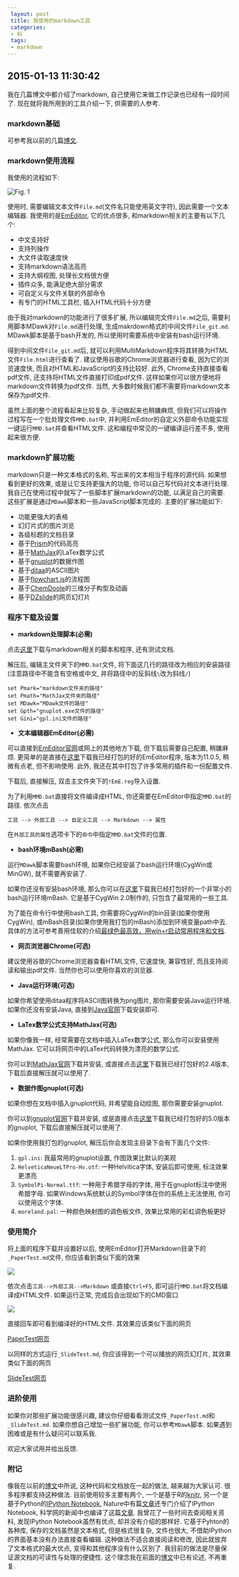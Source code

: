 ```yaml
---
 layout: post
 title: 我使用的markdown工具
 categories:
 - 科
 tags:
 - markdown
---
```


## 2015-01-13 11:30:42

我在几篇博文中都介绍了markdown, 自己使用它来做工作记录也已经有一段时间了.
现在就将我所用到的工具介绍一下, 供需要的人参考.

### markdown基础

可参考我以前的几篇[博文](http://jerkwin.github.io/tags/#markdown).

### markdown使用流程

我使用的流程如下:

![Fig. 1](https://jerkwin.github.io/pic/MD-FLC.png)

使用时, 需要编辑文本文件`File.md`(文件名只能使用英文字符), 因此需要一个文本编辑器. 我使用的是[EmEditor](https://zh-cn.emeditor.com/), 
它的优点很多, 和markdown相关的主要有以下几个:

- 中文支持好
- 支持列操作
- 大文件读取速度快
- 支持markdown语法高亮
- 支持大纲视图, 处理长文档很方便
- 插件众多, 能满足绝大部分需求
- 可自定义与文件关联的外部命令
- 有专门的HTML工具栏, 插入HTML代码十分方便

由于我对markdown的功能进行了很多扩展, 所以编辑完文件`File.md`之后, 需要利用脚本MDawk对`File.md`进行处理,
生成makrdown格式的中间文件`File_git.md`. MDawk脚本是基于bash开发的, 所以使用时需要系统中安装有bash运行环境.

得到中间文件`File_git.md`后, 就可以利用MultiMarkdown程序将其转换为HTML文件`File.html`进行查看了.
建议使用谷歌的Chrome浏览器进行查看, 因为它的浏览速度快, 而且对HTML和JavaScript的支持比较好.
此外, Chrome支持直接查看pdf文件, 还支持将HTML文件直接打印成pdf文件. 这样如果你可以很方便地将markdown文件转换为pdf文件.
当然, 大多数时候我们都不需要将markdown文本保存为pdf文件.

虽然上面的整个流程看起来比较复杂, 手动做起来也稍嫌麻烦, 但我们可以将操作过程写在一个批处理文件`MMD.bat`中,
并利用EmEditor的自定义外部命令功能实现一键运行`MMD.bat`并查看HTML文件. 这和编程中常见的一键编译运行差不多, 使用起来很方便.

### markdown扩展功能

markdown只是一种文本格式的名称, 写出来的文本相当于程序的源代码. 如果想看到更好的效果, 或是让它支持更强大的功能, 
你可以自己写代码对文本进行处理. 我自己在使用过程中就写了一些脚本扩展markdown的功能, 以满足自己的需要.
这些扩展是通过`MDawk`脚本和一些JavaScript脚本完成的. 主要的扩展功能如下:

- 功能更强大的表格
- 幻灯片式的图片浏览
- 各级标题的文档目录
- 基于[Prism](http://prismjs.com/)的代码高亮
- 基于[MathJax](http://www.mathjax.org/)的LaTex数学公式
- 基于[gnuplot](http://www.gnuplot.info/)的数据作图
- 基于[ditaa](http://ditaa.sourceforge.net/)的ASCII图片
- 基于[flowchart.js](http://adrai.github.io/flowchart.js/)的流程图
- 基于[ChemDoole](http://www.chemdoodle.com/)的三维分子构型及动画
- 基于[DZslide](http://paulrouget.com/dzslides/)的网页幻灯片

### 程序下载及设置

- __markdown处理脚本(必需)__

点击[这里](/MD/Markdown.zip)下载与markdown相关的脚本和程序, 还有测试文档.

解压后, 编辑主文件夹下的`MMD.bat`文件, 将下面这几行的路径改为相应的安装路径(注意路径中不能含有空格或中文, 并将路径中的反斜线`\`改为斜线`/`)

	set Pmark="markdown文件夹的路径"
	set Pmath="MathJax文件夹的路径"
	set MDawk="MDawk文件的路径"
	set Gpth="gnuplot.exe文件的路径"
	set Gini="gpl.ini文件的路径"

- __文本编辑器EmEditor(必需)__

可以直接到[EmEditor官网](https://zh-cn.emeditor.com/)或网上的其他地方下载, 但下载后需要自己配置, 稍嫌麻烦. 
更简单的是直接在[这里](/MD/EmEditor.zip)下载我已经打包的好的EmEditor程序, 版本为11.0.5, 稍微有点老, 但不影响使用.
此外, 我还在其中打包了许多常用的插件和一份配置文件.

下载后, 直接解压, 双击主文件夹下的`!EmE.reg`导入设置.

为了利用`MMD.bat`直接将文件编译成HTML, 你还需要在EmEditor中指定`MMD.bat`的路径. 依次点击

`工具 --> 外部工具 --> 自定义工具 --> Markdown --> 属性`

在`外部工具的属性`选项卡下的`命令`中指定`MMD.bat`文件的位置.

- __bash环境mBash(必需)__

运行`MDawk`脚本需要bash环境, 如果你已经安装了bash运行环境(CygWin或MinGW), 就不需要再安装了.

如果你还没有安装bash环境, 那么你可以在[这里](/MD/mBash.zip)下载我已经打包好的一个非常小的bash运行环境mBash.
它是基于CygWin 2.0制作的, 只包含了最常用的一些工具.

为了能在命令行中使用bash工具, 你需要将CygWin的bin目录(如果你使用CygWin), 或mBash目录(如果你使用我打包的mBash)添加到环境变量path中去.
具体的方法可参考善用佳软的介绍[最绿色最高效，用win+r启动常用程序和文档](http://xbeta.info/win-run.htm).

- __网页浏览器Chrome(可选)__

建议使用谷歌的Chrome浏览器查看HTML文件, 它速度快, 兼容性好, 而且支持阅读和输出pdf文件. 当然你也可以使用你喜欢的浏览器.

- __Java运行环境(可选)__

如果你希望使用ditaa程序将ASCII图转换为png图片, 那你需要安装Java运行环境. 
如果你还没有安装Java, 直接到[Java官网](https://java.com/en/download/)下载安装即可.

- __LaTex数学公式支持MathJax(可选)__

如果你像我一样, 经常需要在文档中插入LaTex数学公式, 那么你可以安装使用MathJax. 它可以将网页中的LaTex代码转换为漂亮的数学公式.

你可以到[MathJax官网](http://docs.mathjax.org/en/latest/installation.html)下载并安装, 或直接点击[这里](/MD/MathJax.zip)下载我已经打包好的2.4版本, 下载后直接解压就可以使用了.

- __数据作图gnuplot(可选)__

如果你想在文档中插入gnuplot代码, 并希望能自动绘图, 那你需要安装gnuplot.

你可以到[gnuplot官网](http://www.gnuplot.info/)下载并安装, 或是直接点击[这里](/MD/gnuplot.zip)下载我已经打包好的5.0版本的gnuplot, 下载后直接解压就可以使用了.

如果你使用我打包的gnuplot, 解压后你会发现主目录下会有下面几个文件:

1. `gpl.ini`: 我最常用的gnuplot设置, 作图效果比默认的美观
1. `HelveticaNeueLTPro-Hv.otf`: 一种Helvitica字体, 安装后即可使用, 标注效果更漂亮
1. `SymbolPi-Normal.ttf`: 一种用于希腊字母的字体, 用于在gnuplot标注中使用希腊字母. 如果Windows系统默认的Symbol字体在你的系统上无法使用, 你可以使用这个字体.
1. `moreland.pal`: 一种颜色映射图的调色板文件, 效果比常用的彩虹调色板更好


### 使用简介

将上面的程序下载并设置好以后, 使用EmEditor打开Markdown目录下的`_PaperTest.md`文件, 
你应该看到类似下面的效果

![](https://jerkwin.github.io/pic/MD-EmE.png)

依次点击`工具-->外部工具-->Markdown` 或直接`Ctrl+F5`, 即可运行`MMD.bat`将文档编译成HTML文件.
如果运行正常, 完成后会出现如下的CMD窗口

![](https://jerkwin.github.io/pic/MD-CMD.png)

直接回车即可看到编译好的HTML文件. 其效果应该类似下面的网页

[PaperTest网页](/MD/PaperTest.html)

以同样的方式运行`_SlideTest.md`, 你应该得到一个可以播放的网页幻灯片, 其效果类似下面的网页

[SlideTest网页](/MD/SlideTest.html)


### 进阶使用

如果你对那些扩展功能很感兴趣, 建议你仔细看看测试文件`_PaperTest.md`和`_SlideTest.md`.
如果你想自己增加一些扩展功能, 你可以参考`MDawk`脚本.
如果遇到困难或是有什么疑问可以联系我. 

欢迎大家试用并给出反馈.

### 附记

像我在以前的[博文](http://jerkwin.github.io/2014/08/15/markdown%E5%9C%A8%E8%AE%A1%E7%AE%97%E5%8C%96%E5%AD%A6%E9%A2%86%E5%9F%9F%E7%9A%84%E6%89%A9%E5%B1%95%E5%BA%94%E7%94%A8/)中所说, 这种代码和文档放在一起的做法, 越来越为大家认可.
很多程序都支持这种做法. 目前使用较多主要有两个,
一个是基于R的[knitr](http://www.yangzhiping.com/tech/r-markdown-knitr.html), 
另一个是基于Python的[IPython Notebook](http://ipython.org/notebook.html),
Nature中有篇[文章](http://www.nature.com/news/interactive-notebooks-sharing-the-code-1.16261)还专门介绍了IPython Notebook,
科学网的新闻中也编译了这篇[文章](http://news.sciencenet.cn/htmlnews/2014/11/307201.shtm).
我曾花了一些时间去查阅相关资料, 发现IPython Notebook虽然有优点, 却并没有介绍的那样好.
它基于Pyhton的各种库, 保存的文档虽然是文本格式, 但是格式很复杂, 文件也很大, 不借助IPython的界面基本没有办法直接查看编辑.
这种做法不适合直接阅读和修改, 因此就放弃了文本格式的最大优点, 变得和其他程序没有什么区别了.
我目前的做法是尽量保证源文档的可读性与处理的便捷性. 这个理念我在前面的[博文](http://jerkwin.github.io/2014/12/25/%E8%AE%A9Markdown%E6%94%AF%E6%8C%81ASCII%E6%B5%81%E7%A8%8B%E5%9B%BE%E5%92%8CJavaScript%E6%B5%81%E7%A8%8B%E5%9B%BE/)中已有论述, 不再重复.

